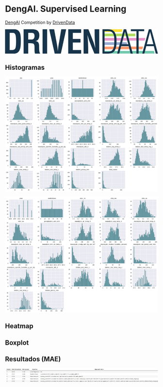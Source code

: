 # DengAI. Supervised Learning
[DengAI](https://www.drivendata.org/competitions/44/dengai-predicting-disease-spread/)  Competition by [DrivenData](https://www.drivendata.org/) 

![](https://raw.githubusercontent.com/vbleal/DengAI/main/Imag/DrivenDataLogo.png)


## Histogramas

![Histograma Train](https://raw.githubusercontent.com/vbleal/DengAI/main/Supervised/SL_Hist_Train.png)

![Histograma Test](https://raw.githubusercontent.com/vbleal/DengAI/main/Supervised/SL_Hist_Test.png)


## Heatmap


## Boxplot


## 




## Resultados (MAE)

![](https://raw.githubusercontent.com/vbleal/DengAI/main/Supervised/SL_Results.jpg)
